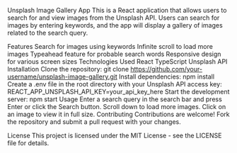 Unsplash Image Gallery App
This is a React application that allows users to search for and view images from the Unsplash API. Users can search for images by entering keywords, and the app will display a gallery of images related to the search query.

Features
Search for images using keywords
Infinite scroll to load more images
Typeahead feature for probable search words
Responsive design for various screen sizes
Technologies Used
React
TypeScript
Unsplash API
Installation
Clone the repository: git clone https://github.com/your-username/unsplash-image-gallery.git
Install dependencies: npm install
Create a .env file in the root directory with your Unsplash API access key: REACT_APP_UNSPLASH_API_KEY=your_api_key_here
Start the development server: npm start
Usage
Enter a search query in the search bar and press Enter or click the Search button.
Scroll down to load more images.
Click on an image to view it in full size.
Contributing
Contributions are welcome! Fork the repository and submit a pull request with your changes.

License
This project is licensed under the MIT License - see the LICENSE file for details.
